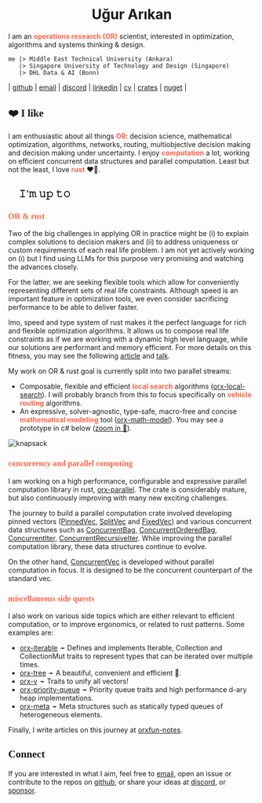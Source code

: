 <h1 align="center">Uğur Arıkan</h1>

I am an <span style="color:tomato">**operations research (OR)**</span> scientist, interested in optimization, algorithms and systems thinking & design.

```
me |> Middle East Technical University (Ankara)
   |> Singapore University of Technology and Design (Singapore)
   |> DHL Data & AI (Bonn)
```

| [github](https://github.com/orxfun) | [email](mailto:orx.ugur.arikan@gmail.com) | [discord](https://discord.gg/Jr9XDVqDtV) | [linkedin](https://www.linkedin.com/in/uarikan/) | [cv](https://orxfun.github.io/cv/) | [crates](https://crates.io/users/orxfun) | [nuget](https://www.nuget.org/profiles/orx.ugur.arikan) |



<h2 style="font-family: consolas;">❤️ I like</h2>

I am enthusiastic about all things <span style="color:tomato">**OR**</span>: decision science, mathematical optimization, algorithms, networks, routing, multiobjective decision making and decision making under uncertainty. I enjoy <span style="color:tomato">**computation**</span> a lot, working on efficient concurrent data structures and parallel computation. Least but not the least, I love <span style="color:tomato">**rust**</span> ❤️🦀.



<h2 style="font-family: consolas;">🎯 𝙸'𝚖 𝚞𝚙 𝚝𝚘</h2>

<h3 style="font-family: consolas; color:tomato">OR & rust</h3>

Two of the big challenges in applying OR in practice might be (i) to explain complex solutions to decision makers and (ii) to address uniqueness or custom requirements of each real life problem. I am not yet actively working on (i) but I find using LLMs for this purpose very promising and watching the advances closely.

For the latter, we are seeking flexible tools which allow for conveniently representing different sets of real life constraints. Although speed is an important feature in optimization tools, we even consider sacrificing performance to be able to deliver faster.

Imo, speed and type system of rust makes it the perfect language for rich and flexible optimization algorithms. It allows us to compose real life constraints as if we are working with a dynamic high level language, while our solutions are performant and memory efficient. For more details on this fitness, you may see the following [article](https://orxfun.github.io/orxfun-notes/#/zero-cost-composition-2025-10-15) and [talk](https://orxfun.github.io/talk-composing-zero-cost-abstractions-in-route-optimization/).

My work on OR & rust goal is currently split into two parallel streams:
* Composable, flexible and efficient <span style="color:tomato">**local search**</span> algorithms ([orx-local-search](https://github.com/orxfun/orx-local-search)). I will probably branch from this to focus specifically on <span style="color:tomato">**vehicle routing**</span> algorithms.
* An expressive, solver-agnostic, type-safe, macro-free and concise <span style="color:tomato">**mathematical modeling**</span> tool ([orx-math-model](https://github.com/orxfun/orx-math-model)). You may see a prototype in c# below ([zoom in 🔎](https://orxfun.github.io/orx-mathprog-gallery/img/orx_model_building_knapsack.gif)).

![knapsack](https://orxfun.github.io/orx-mathprog-gallery/img/orx_model_building_knapsack-540w.gif)






<h3 style="font-family: consolas; color:tomato">concurrency and parallel computing</h3>

I am working on a high performance, configurable and expressive parallel computation library in rust, [orx-parallel](https://crates.io/crates/orx-parallel). The crate is considerably mature, but also continuously improving with many new exciting challenges.

The journey to build a parallel computation crate involved developing pinned vectors ([PinnedVec](https://crates.io/crates/orx-pinned-vec), [SplitVec](https://crates.io/crates/orx-split-vec) and [FixedVec](https://crates.io/crates/orx-fixed-vec)) and various concurrent data structures such as [ConcurrentBag](https://crates.io/crates/orx-concurrent-bag), [ConcurrentOrderedBag](https://crates.io/crates/orx-concurrent-ordered-bag), [ConcurrentIter](https://crates.io/crates/orx-concurrent-iter), [ConcurrentRecursiveIter](https://crates.io/crates/orx-concurrent-recursive-iter). While improving the parallel computation library, these data structures continue to evolve.

On the other hand, [ConcurrentVec](https://crates.io/crates/orx-concurrent-vec) is developed without parallel computation in focus. It is designed to be the concurrent counterpart of the standard vec.




<h3 style="font-family: consolas; color:tomato">miscellaneous side quests</h3>

I also work on various side topics which are either relevant to efficient computation, or to improve ergonomics, or related to rust patterns. Some examples are:

* [orx-iterable](https://crates.io/crates/orx-iterable) ➛ Defines and implements Iterable, Collection and CollectionMut traits to represent types that can be iterated over multiple times.
* [orx-tree](https://crates.io/crates/orx-tree) ➛ A beautiful, convenient and efficient 🌳.
* [orx-v](https://crates.io/crates/orx-v) ➛ Traits to unify all vectors!
* [orx-priority-queue](https://crates.io/crates/orx-priority-queue) ➛ Priority queue traits and high performance d-ary heap implementations.
* [orx-meta](https://crates.io/crates/orx-meta) ➛ Meta structures such as statically typed queues of heterogeneous elements.

Finally, I write articles on this journey at [orxfun-notes](https://orxfun.github.io/orxfun-notes/).




<h2 style="font-family: consolas;">Connect</h2>

If you are interested in what I aim, feel free to [email](mailto:orx.ugur.arikan@gmail.com), open an issue or contribute to the repos on [github](https://github.com/orxfun), or share your ideas at [discord](https://discord.gg/Jr9XDVqDtV), or [sponsor](https://github.com/sponsors/orxfun).
